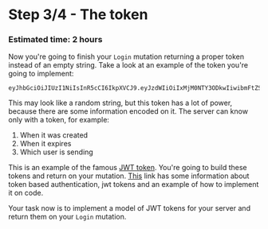 # Step 3/4 - The token
### Estimated time: 2 hours

Now you're going to finish your `Login` mutation returning a proper token instead of an empty string. Take a look at an example of the token you're going to implement:

```
eyJhbGciOiJIUzI1NiIsInR5cCI6IkpXVCJ9.eyJzdWIiOiIxMjM0NTY3ODkwIiwibmFtZSI6IkpvaG4gRG9lIiwiaWF0IjoxNTE2MjM5MDIyfQ.SflKxwRJSMeKKF2QT4fwpMeJf36POk6yJV_adQssw5c
```

This may look like a random string, but this token has a lot of power, because there are some information encoded on it. The server can know only with a token, for example:

1. When it was created
1. When it expires
1. Which user is sending

This is an example of the famous [JWT token](https://jwt.io/). You're going to build these tokens and return on your mutation. [This](https://auth0.com/learn/token-based-authentication-made-easy/) link has some information about token based authentication, jwt tokens and an example of how to implement it on code.

Your task now is to implement a model of JWT tokens for your server and return them on your `Login` mutation.
